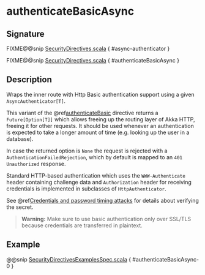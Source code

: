 <a id="authenticatebasicasync"></a>
# authenticateBasicAsync

## Signature

FIXME@@snip [SecurityDirectives.scala](../../../../../../../../../akka-http/src/main/scala/akka/http/scaladsl/server/directives/SecurityDirectives.scala) { #async-authenticator }

FIXME@@snip [SecurityDirectives.scala](../../../../../../../../../akka-http/src/main/scala/akka/http/scaladsl/server/directives/SecurityDirectives.scala) { #authenticateBasicAsync }

## Description

Wraps the inner route with Http Basic authentication support using a given `AsyncAuthenticator[T]`.

This variant of the @ref[authenticateBasic](authenticateBasic.md#authenticatebasic) directive returns a `Future[Option[T]]` which allows freeing up the routing
layer of Akka HTTP, freeing it for other requests. It should be used whenever an authentication is expected to take
a longer amount of time (e.g. looking up the user in a database).

In case the returned option is `None` the request is rejected with a `AuthenticationFailedRejection`,
which by default is mapped to an `401 Unauthorized` response.

Standard HTTP-based authentication which uses the `WWW-Authenticate` header containing challenge data and
`Authorization` header for receiving credentials is implemented in subclasses of `HttpAuthenticator`.

See @ref[Credentials and password timing attacks](index.md#credentials-and-timing-attacks-scala) for details about verifying the secret.

> **Warning:**
Make sure to use basic authentication only over SSL/TLS because credentials are transferred in plaintext.

## Example

@@snip [SecurityDirectivesExamplesSpec.scala](../../../../../../../test/scala/docs/http/scaladsl/server/directives/SecurityDirectivesExamplesSpec.scala) { #authenticateBasicAsync-0 }